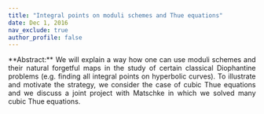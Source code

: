 ```yaml
---
title: "Integral points on moduli schemes and Thue equations"
date: Dec 1, 2016
nav_exclude: true
author_profile: false
---
```

<div style="text-align: justify !important; text-justify: inter-word;" markdown="1">
**Abstract:** We will explain a way how one can use moduli schemes and their natural forgetful maps in the study of certain classical Diophantine problems (e.g. finding all integral points on hyperbolic curves). To illustrate and motivate the strategy, we consider the case of cubic Thue equations and we discuss a joint project with Matschke in which we solved many cubic Thue equations.
